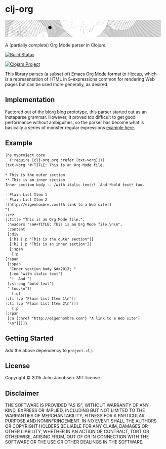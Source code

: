 # clj-org
![image](img/planetz.png)

A (partially complete) Org Mode parser in Clojure.

[![Build Status](https://travis-ci.org/eigenhombre/clj-org.svg)](https://travis-ci.org/eigenhombre/clj-org)

[![Clojars Project](http://clojars.org/clj-org/latest-version.svg)](http://clojars.org/clj-org)

This library parses (a subset of) Emacs [Org
Mode](http://orgmode.org/) format to
[Hiccup](https://github.com/weavejester/hiccup), which is a
representation of HTML in S-expressions common for rendering Web pages
but can be used more generally, as desired.

## Implementation

Factored out of the [blorg](https://github.com/eigenhombre/blorg) blog
prototype, this parser started out as an Instaparse grammar.  However,
it proved too difficult to get good performance without ambiguities,
so the parser has become what is basically a series of monster regular
expressions [example here](https://github.com/eigenhombre/clj-org/blob/master/src/clj_org/org.clj#L361).

## Example

    (ns myproject.core
      (:require [clj-org.org :refer [txt->org]]))
    (txt->org "#+TITLE: This is an Org Mode file.

    * This is the outer section
    ** This is an inner section
    Inner section body -- /with italic text/!  And *bold text* too.

    - Plain List Item 1
    - Plain List Item 2
    [[http://eigenhombre.com][A link to a Web site]]
    ")
    ;;=>
    {:title "This is an Org Mode file.",
     :headers "\n#+TITLE: This is an Org Mode file.\n\n",
     :content
     [:div
      [:h1 [:p "This is the outer section"]]
      [:h2 [:p "This is an inner section"]]
      [:span
       [:p
	[:span
	 [:span
	  "Inner section body &#x2013; "
	  [:em "with italic text"]
	  "!  And "]
	 [:strong "bold text"]
	 " too.\n"]]
       [:ul
	[:li [:p "Plain List Item 1\n"]]
	[:li [:p "Plain List Item 2\n"]]]
       [:p
	[:span
	 [:a {:href "http://eigenhombre.com"} "A link to a Web site"]
	 "\n"]]]]}


## Getting Started

Add the above dependency to `project.clj`.

## License

Copyright © 2015 John Jacobsen. MIT license.

## Disclaimer

THE SOFTWARE IS PROVIDED "AS IS", WITHOUT WARRANTY OF ANY KIND, EXPRESS OR
IMPLIED, INCLUDING BUT NOT LIMITED TO THE WARRANTIES OF MERCHANTABILITY,
FITNESS FOR A PARTICULAR PURPOSE AND NONINFRINGEMENT. IN NO EVENT SHALL THE
AUTHORS OR COPYRIGHT HOLDERS BE LIABLE FOR ANY CLAIM, DAMAGES OR OTHER
LIABILITY, WHETHER IN AN ACTION OF CONTRACT, TORT OR OTHERWISE, ARISING FROM,
OUT OF OR IN CONNECTION WITH THE SOFTWARE OR THE USE OR OTHER DEALINGS IN THE
SOFTWARE.
